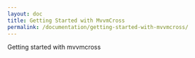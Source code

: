 ```yaml
---
layout: doc
title: Getting Started with MvvmCross
permalink: /documentation/getting-started-with-mvvmcross/
---
```

Getting started with mvvmcross